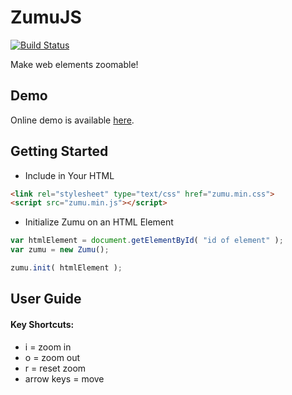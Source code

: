 # ZumuJS

[![Build Status](https://travis-ci.org/selcher/zumu.svg?branch=master)](https://travis-ci.org/selcher/zumu)

Make web elements zoomable!

## Demo

Online demo is available [here](https://selcher.github.io/zumu/).

## Getting Started

* Include in Your HTML

```html
<link rel="stylesheet" type="text/css" href="zumu.min.css">
<script src="zumu.min.js"></script>
```

* Initialize Zumu on an HTML Element

```javascript
var htmlElement = document.getElementById( "id of element" );
var zumu = new Zumu();

zumu.init( htmlElement );
```

## User Guide

#### Key Shortcuts:

* i = zoom in
* o = zoom out
* r = reset zoom
* arrow keys = move

